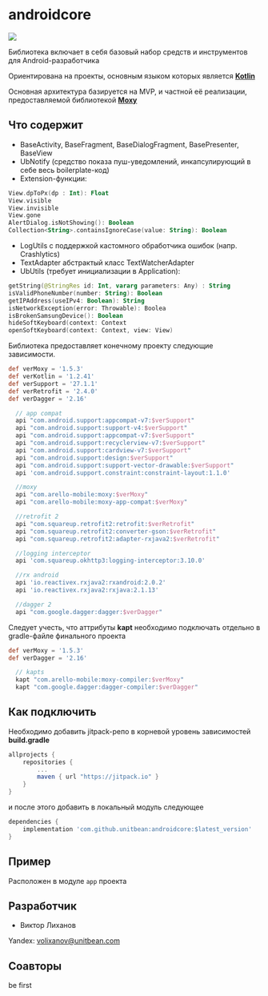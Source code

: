 # androidcore

[![](https://jitpack.io/v/unitbean/androidcore.svg)](https://jitpack.io/#unitbean/androidcore)

Библиотека включает в себя базовый набор средств и инструментов для Android-разработчика

Ориентирована на проекты, основным языком которых является [**Kotlin**](https://github.com/JetBrains/kotlin)

Основная архитектура базируется на MVP, и частной её реализации, предоставляемой библиотекой [**Moxy**](https://github.com/Arello-Mobile/Moxy)

## Что содержит

- BaseActivity, BaseFragment, BaseDialogFragment, BasePresenter, BaseView
- UbNotify (средство показа пуш-уведомлений, инкапсулирующий в себе весь boilerplate-код)
- Extension-функции: 
```kotlin
View.dpToPx(dp : Int): Float
View.visible
View.invisible
View.gone
AlertDialog.isNotShowing(): Boolean
Collection<String>.containsIgnoreCase(value: String): Boolean
```
- LogUtils с поддержкой кастомного обработчика ошибок (напр. Crashlytics)
- TextAdapter абстрактый класс TextWatcherAdapter
- UbUtils (требует инициализации в Application):
```kotlin
getString(@StringRes id: Int, vararg parameters: Any) : String
isValidPhoneNumber(number: String): Boolean
getIPAddress(useIPv4: Boolean): String
isNetworkException(error: Throwable): Boolea
isBrokenSamsungDevice(): Boolean
hideSoftKeyboard(context: Context
openSoftKeyboard(context: Context, view: View)
```

Библиотека предоставляет конечному проекту следующие зависимости.
```gradle
def verMoxy = '1.5.3'
def verKotlin = '1.2.41'
def verSupport = '27.1.1'
def verRetrofit = '2.4.0'
def verDagger = '2.16'

  // app compat
  api "com.android.support:appcompat-v7:$verSupport"
  api "com.android.support:support-v4:$verSupport"
  api "com.android.support:appcompat-v7:$verSupport"
  api "com.android.support:recyclerview-v7:$verSupport"
  api "com.android.support:cardview-v7:$verSupport"
  api "com.android.support:design:$verSupport"
  api "com.android.support:support-vector-drawable:$verSupport"
  api 'com.android.support.constraint:constraint-layout:1.1.0'

  //moxy
  api "com.arello-mobile:moxy:$verMoxy"
  api "com.arello-mobile:moxy-app-compat:$verMoxy"

  //retrofit 2
  api "com.squareup.retrofit2:retrofit:$verRetrofit"
  api "com.squareup.retrofit2:converter-gson:$verRetrofit"
  api "com.squareup.retrofit2:adapter-rxjava2:$verRetrofit"

  //logging interceptor
  api 'com.squareup.okhttp3:logging-interceptor:3.10.0'

  //rx android
  api 'io.reactivex.rxjava2:rxandroid:2.0.2'
  api 'io.reactivex.rxjava2:rxjava:2.1.13'

  //dagger 2
  api "com.google.dagger:dagger:$verDagger"
```

Следует учесть, что аттрибуты **kapt** необходимо подключать отдельно в gradle-файле финального проекта
```gradle
def verMoxy = '1.5.3'
def verDagger = '2.16'

  // kapts
  kapt "com.arello-mobile:moxy-compiler:$verMoxy"
  kapt "com.google.dagger:dagger-compiler:$verDagger"
```

## Как подключить

Необходимо добавить jitpack-репо в корневой уровень зависимостей __build.gradle__
```gradle
allprojects {
	repositories {
		...
		maven { url "https://jitpack.io" }
	}
}
```
и после этого добавить в локальный модуль следующее

```gradle
dependencies {
	implementation 'com.github.unitbean:androidcore:$latest_version'
}
```

## Пример

Расположен в модуле `app` проекта

## Разработчик 

* Виктор Лиханов

Yandex: [volixanov@unitbean.com](volixanov@unitbean.com)

## Соавторы

be first
